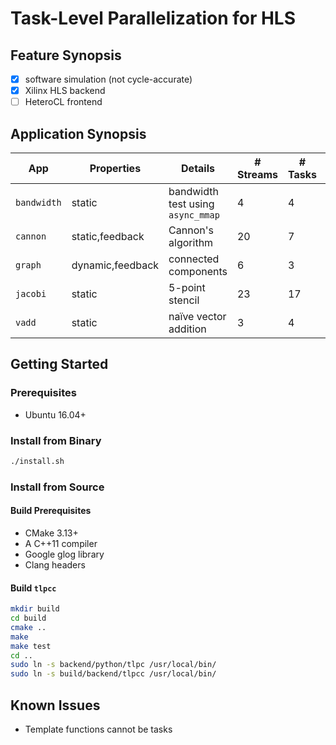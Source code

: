 # Task-Level Parallelization for HLS

## Feature Synopsis

+ [x] software simulation (not cycle-accurate)
+ [x] Xilinx HLS backend
+ [ ] HeteroCL frontend

## Application Synopsis

| App         | Properties       | Details                           | # Streams | # Tasks | # Steps |
| ----------- | ---------------- | --------------------------------- | --------- | ------- | ------- |
| `bandwidth` | static           | bandwidth test using `async_mmap` | 4         | 4       | 1       |
| `cannon`    | static,feedback  | Cannon's algorithm                | 20        | 7       | 1       |
| `graph`     | dynamic,feedback | connected components              | 6         | 3       | 1       |
| `jacobi`    | static           | 5-point stencil                   | 23        | 17      | 1       |
| `vadd`      | static           | naïve vector addition             | 3         | 4       | 1       |

## Getting Started

### Prerequisites

+ Ubuntu 16.04+

### Install from Binary

```bash
./install.sh
```

### Install from Source

#### Build Prerequisites

+ CMake 3.13+
+ A C++11 compiler
+ Google glog library
+ Clang headers

#### Build `tlpcc`

```bash
mkdir build
cd build
cmake ..
make
make test
cd ..
sudo ln -s backend/python/tlpc /usr/local/bin/
sudo ln -s build/backend/tlpcc /usr/local/bin/
```

## Known Issues

+ Template functions cannot be tasks
